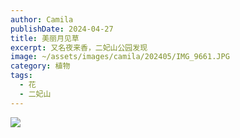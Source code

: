 ```yaml
---
author: Camila
publishDate: 2024-04-27
title: 美丽月见草
excerpt: 又名夜来香，二妃山公园发现
image: ~/assets/images/camila/202405/IMG_9661.JPG
category: 植物
tags:
  - 花
  - 二妃山
---
```


![](~/assets/images/camila/202405/IMG_9661.JPG)




